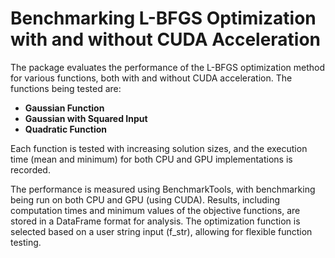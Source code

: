 # Benchmarking L-BFGS Optimization with and without CUDA Acceleration

The package evaluates the performance of the L-BFGS optimization method for various functions, both with and without CUDA acceleration. The functions being tested are:

- **Gaussian Function** 
- **Gaussian with Squared Input**
- **Quadratic Function** 

Each function is tested with increasing solution sizes, and the execution time (mean and minimum) for both CPU and GPU implementations is recorded.

The performance is measured using BenchmarkTools, with benchmarking being run on both CPU and GPU (using CUDA). Results, including computation times and minimum values of the objective functions, are stored in a DataFrame format for analysis. The optimization function is selected based on a user string input (f_str), allowing for flexible function testing.